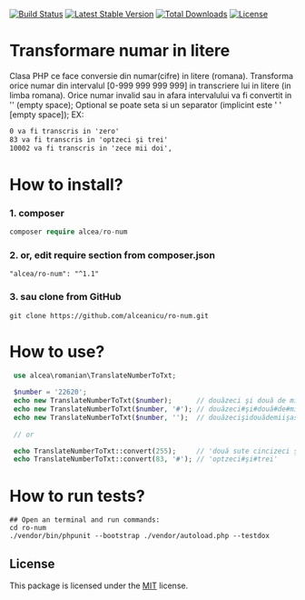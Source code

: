 [![Build Status](https://travis-ci.org/alceanicu/ro-num.svg?branch=master)](https://travis-ci.org/alceanicu/ro-num) [![Latest Stable Version](https://poser.pugx.org/alcea/ro-num/v/stable.svg)](https://packagist.org/packages/alcea/ro-num) [![Total Downloads](https://poser.pugx.org/alcea/ro-num/downloads.svg)](https://packagist.org/packages/alcea/ro-num) [![License](https://poser.pugx.org/alcea/ro-num/license.svg)](https://packagist.org/packages/alcea/ro-num)

# Transformare numar in litere
Clasa PHP ce face conversie din numar(cifre) in litere (romana).
Transforma orice numar din intervalul [0-999 999 999 999] in transcriere lui in litere (in limba romana).
Orice numar invalid sau in afara intervalului va fi convertit in '' (empty space);
Optional se poate seta si un separator (implicint este ' ' [empty space]);
EX:
```txt
0 va fi transcris in 'zero'
83 va fi transcris in 'optzeci şi trei'
10002 va fi transcris in 'zece mii doi',
```

# How to install?

### 1. composer
```php
composer require alcea/ro-num
```

### 2. or, edit require section from composer.json
```
"alcea/ro-num": "^1.1"
```

### 3. sau clone from GitHub
```
git clone https://github.com/alceanicu/ro-num.git
```

# How to use?

```php
 use alcea\romanian\TranslateNumberToTxt;

 $number = '22620';
 echo new TranslateNumberToTxt($number);      // douăzeci şi două de mii şase sute douăzeci 
 echo new TranslateNumberToTxt($number, '#'); // douăzeci#şi#două#de#mii#şase#sute#douăzeci 
 echo new TranslateNumberToTxt($number, '');  // douăzecişidouădemiişasesutedouăzeci
 
 // or

 echo TranslateNumberToTxt::convert(255);     // 'două sute cincizeci şi cinci'
 echo TranslateNumberToTxt::convert(83, '#'); // 'optzeci#şi#trei'
 ```

# How to run tests?
```
## Open an terminal and run commands:
cd ro-num
./vendor/bin/phpunit --bootstrap ./vendor/autoload.php --testdox
```


## License

This package is licensed under the [MIT](http://opensource.org/licenses/MIT) license.
